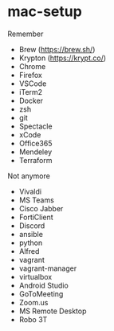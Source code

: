 # mac-setup

Remember

- Brew (https://brew.sh/)
- Krypton (https://krypt.co/)
- Chrome 
- Firefox 
- VSCode 
- iTerm2 
- Docker 
- zsh 
- git 
- Spectacle  
- xCode 
- Office365 
- Mendeley
- Terraform

Not anymore

- Vivaldi
- MS Teams
- Cisco Jabber
- FortiClient
- Discord
- ansible
- python
- Alfred
- vagrant
- vagrant-manager
- virtualbox
- Android Studio
- GoToMeeting
- Zoom.us
- MS Remote Desktop
- Robo 3T

